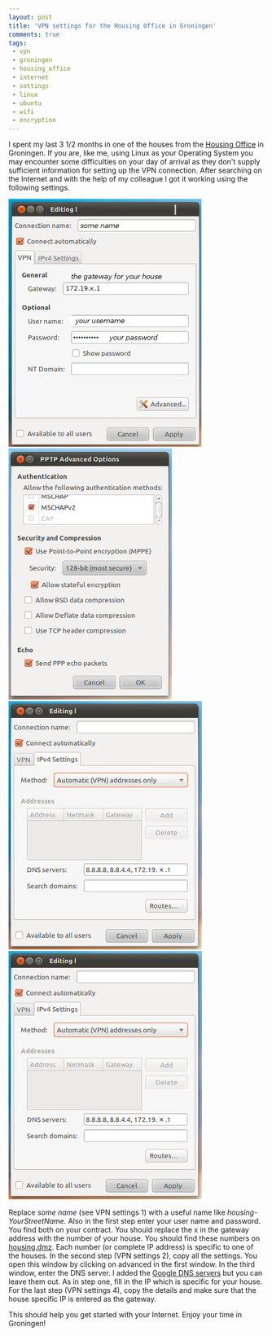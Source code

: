 ```yaml
---
layout: post
title: 'VPN settings for the Housing Office in Groningen'
comments: true
tags:
 - vpn
 - groningen
 - housing_office
 - internet
 - settings
 - linux
 - ubuntu
 - wifi
 - encryption
---
```



I spent my last 3 1/2 months in one of the houses from the <a title="Link to the Housing Office web site" href="http://www.housingoffice.nl/">Housing Office</a> in Groningen. If you are, like me, using Linux as your Operating System you may encounter some difficulties on your day of arrival as they don't supply sufficient information for setting up the VPN connection. After searching on the Internet and with the help of my colleague I got it working using the following settings.

<a href="/img/posts/groningen-vpn/vpn-1.png"><img title="vpn-1" src="/img/posts/groningen-vpn/vpn-1.png" /></a>
<a href="/img/posts/groningen-vpn/vpn-2.png"><img title="vpn-2" src="/img/posts/groningen-vpn/vpn-2.png" /></a>
<a href="/img/posts/groningen-vpn/vpn-3.png"><img title="vpn-3" src="/img/posts/groningen-vpn/vpn-3.png" /></a>
<a href="/img/posts/groningen-vpn/vpn-4.png"><img title="vpn-4" src="/img/posts/groningen-vpn/vpn-3.png" /></a>

Replace <em>some name</em> (see VPN settings 1) with a useful name like <em>housing-YourStreetName. </em>Also in the first step enter your user name and password. You find both on your contract. You should replace the x in the gateway address with the number of your house. You should find these numbers on <a title="The site where you find the ip addresses of the houses." href="http://housing.dmz">housing.dmz</a>. Each number (or complete IP address) is specific to one of the houses.
In the second step (VPN settings 2), copy all the settings. You open this window by clicking on advanced in the first window.
In the third window, enter the DNS server. I added the <a title="Google public DNS server web site" href="http://code.google.com/speed/public-dns/">Google DNS servers</a> but you can leave them out. As in step one, fill in the IP which is specific for your house.
For the last step (VPN settings 4), copy the details and make sure that the house specific IP is entered as the gateway.

This should help you get started with your Internet. Enjoy your time in Groningen!